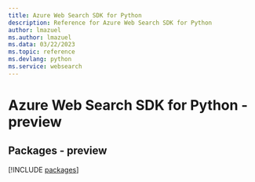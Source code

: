 ```yaml
---
title: Azure Web Search SDK for Python
description: Reference for Azure Web Search SDK for Python
author: lmazuel
ms.author: lmazuel
ms.data: 03/22/2023
ms.topic: reference
ms.devlang: python
ms.service: websearch
---
```

# Azure Web Search SDK for Python - preview
## Packages - preview
[!INCLUDE [packages](web-search-index.md)]